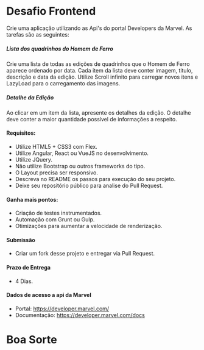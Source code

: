 # Desafio Frontend
Crie uma aplicação utilizando as Api's do portal Developers da Marvel. As tarefas são as seguintes: 

##### Lista dos quadrinhos do Homem de Ferro ###
Crie uma lista de todas as edições de quadrinhos que o Homem de Ferro aparece ordenado por data. Cada item da lista deve conter imagem, titulo, descrição e data da edição. 
Utilize Scroll infinito para carregar novos itens e LazyLoad para o carregamento das imagens.

##### Detalhe da Edição ###
Ao clicar em um item da lista, apresente os detalhes da edição. O detalhe deve conter a maior quantidade possível de informações a respeito.

#### Requisitos:
 - Utilize HTML5 + CSS3 com Flex.
 - Utilize Angular, React ou VueJS no desenvolvimento.
 - Utilize JQuery.
 - Não utilize Bootstrap ou outros frameworks do tipo.
 - O Layout precisa ser responsivo.
 - Descreva no README os passos para execução do seu projeto.
 - Deixe seu repositório público para analise do Pull Request.

#### Ganha mais pontos:
 -  Criação de testes instrumentados.
 -  Automação com Grunt ou Gulp.
 -  Otimizações para aumentar a velocidade de renderização.
 
#### Submissão
 - Criar um fork desse projeto e entregar via Pull Request.

#### Prazo de Entrega
 - 4 Dias.

#### Dados de acesso a api da Marvel
 - Portal: https://developer.marvel.com/
 - Documentação: https://developer.marvel.com/docs
 
 # Boa Sorte